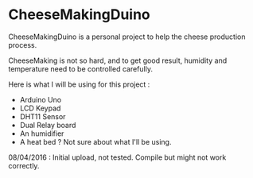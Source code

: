 # CheeseMakingDuino

CheeseMakingDuino is a personal project to help the cheese production process.

CheeseMaking is not so hard, and to get good result, humidity and temperature need to be controlled carefully.

Here is what I will be using for this project :
- Arduino Uno
- LCD Keypad
- DHT11 Sensor
- Dual Relay board
- An humidifier
- A heat bed ? Not sure about what I'll be using.

08/04/2016 : Initial upload, not tested. Compile but might not work correctly.
